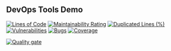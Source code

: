 ## DevOps Tools Demo

[![Lines of Code](https://sonarcloud.io/api/project_badges/measure?project=martinmouly_poc-devops-itt&metric=ncloc)](https://sonarcloud.io/summary/new_code?id=martinmouly_poc-devops-itt)
[![Maintainability Rating](https://sonarcloud.io/api/project_badges/measure?project=martinmouly_poc-devops-itt&metric=sqale_rating)](https://sonarcloud.io/summary/new_code?id=martinmouly_poc-devops-itt)
[![Duplicated Lines (%)](https://sonarcloud.io/api/project_badges/measure?project=martinmouly_poc-devops-itt&metric=duplicated_lines_density)](https://sonarcloud.io/summary/new_code?id=martinmouly_poc-devops-itt)
[![Vulnerabilities](https://sonarcloud.io/api/project_badges/measure?project=martinmouly_poc-devops-itt&metric=vulnerabilities)](https://sonarcloud.io/summary/new_code?id=martinmouly_poc-devops-itt)
[![Bugs](https://sonarcloud.io/api/project_badges/measure?project=martinmouly_poc-devops-itt&metric=bugs)](https://sonarcloud.io/summary/new_code?id=martinmouly_poc-devops-itt)
[![Coverage](https://sonarcloud.io/api/project_badges/measure?project=martinmouly_poc-devops-itt&metric=coverage)](https://sonarcloud.io/summary/new_code?id=martinmouly_poc-devops-itt)

[![Quality gate](https://sonarcloud.io/api/project_badges/quality_gate?project=martinmouly_poc-devops-itt)](https://sonarcloud.io/summary/new_code?id=martinmouly_poc-devops-itt)  


